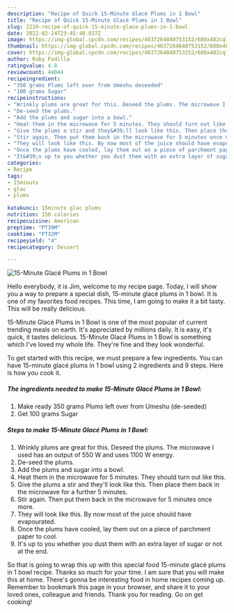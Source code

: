 ```yaml
---
description: "Recipe of Quick 15-Minute Glacé Plums in 1 Bowl"
title: "Recipe of Quick 15-Minute Glacé Plums in 1 Bowl"
slug: 2210-recipe-of-quick-15-minute-glace-plums-in-1-bowl
date: 2022-02-24T23:45:48.837Z
image: https://img-global.cpcdn.com/recipes/4637264840753152/680x482cq70/15-minute-glace-plums-in-1-bowl-recipe-main-photo.jpg
thumbnail: https://img-global.cpcdn.com/recipes/4637264840753152/680x482cq70/15-minute-glace-plums-in-1-bowl-recipe-main-photo.jpg
cover: https://img-global.cpcdn.com/recipes/4637264840753152/680x482cq70/15-minute-glace-plums-in-1-bowl-recipe-main-photo.jpg
author: Ruby Padilla
ratingvalue: 4.8
reviewcount: 44044
recipeingredient:
- "350 grams Plums left over from Umeshu deseeded"
- "100 grams Sugar"
recipeinstructions:
- "Wrinkly plums are great for this. Deseed the plums. The microwave I used has an output of 550 W and uses 1100 W energy."
- "De-seed the plums."
- "Add the plums and sugar into a bowl."
- "Heat them in the microwave for 5 minutes. They should turn out like this."
- "Give the plums a stir and they&#39;ll look like this. Then place them back in the microwave for a further 5 minutes."
- "Stir again. Then put them back in the microwave for 5 minutes once more."
- "They will look like this. By now most of the juice should have evapourated."
- "Once the plums have cooled, lay them out on a piece of parchment paper to cool."
- "It&#39;s up to you whether you dust them with an extra layer of sugar or not at the end."
categories:
- Recipe
tags:
- 15minute
- glac
- plums

katakunci: 15minute glac plums 
nutrition: 150 calories
recipecuisine: American
preptime: "PT39M"
cooktime: "PT32M"
recipeyield: "4"
recipecategory: Dessert

---
```



![15-Minute Glacé Plums in 1 Bowl](https://img-global.cpcdn.com/recipes/4637264840753152/680x482cq70/15-minute-glace-plums-in-1-bowl-recipe-main-photo.jpg)

Hello everybody, it is Jim, welcome to my recipe page. Today, I will show you a way to prepare a special dish, 15-minute glacé plums in 1 bowl. It is one of my favorites food recipes. This time, I am going to make it a bit tasty. This will be really delicious.



15-Minute Glacé Plums in 1 Bowl is one of the most popular of current trending meals on earth. It's appreciated by millions daily. It is easy, it's quick, it tastes delicious. 15-Minute Glacé Plums in 1 Bowl is something which I've loved my whole life. They're fine and they look wonderful.


To get started with this recipe, we must prepare a few ingredients. You can have 15-minute glacé plums in 1 bowl using 2 ingredients and 9 steps. Here is how you cook it.

<!--inarticleads1-->

##### The ingredients needed to make 15-Minute Glacé Plums in 1 Bowl:

1. Make ready 350 grams Plums left over from Umeshu (de-seeded)
1. Get 100 grams Sugar




<!--inarticleads2-->

##### Steps to make 15-Minute Glacé Plums in 1 Bowl:

1. Wrinkly plums are great for this. Deseed the plums. The microwave I used has an output of 550 W and uses 1100 W energy.
1. De-seed the plums.
1. Add the plums and sugar into a bowl.
1. Heat them in the microwave for 5 minutes. They should turn out like this.
1. Give the plums a stir and they&#39;ll look like this. Then place them back in the microwave for a further 5 minutes.
1. Stir again. Then put them back in the microwave for 5 minutes once more.
1. They will look like this. By now most of the juice should have evapourated.
1. Once the plums have cooled, lay them out on a piece of parchment paper to cool.
1. It&#39;s up to you whether you dust them with an extra layer of sugar or not at the end.




So that is going to wrap this up with this special food 15-minute glacé plums in 1 bowl recipe. Thanks so much for your time. I am sure that you will make this at home. There's gonna be interesting food in home recipes coming up. Remember to bookmark this page in your browser, and share it to your loved ones, colleague and friends. Thank you for reading. Go on get cooking!
